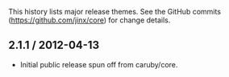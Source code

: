 This history lists major release themes. See the GitHub commits (https://github.com/jinx/core)
for change details.

2.1.1 / 2012-04-13
------------------
* Initial public release spun off from caruby/core.

